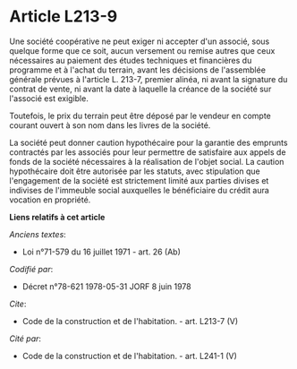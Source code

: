 # Article L213-9

Une société coopérative ne peut exiger ni accepter d'un associé, sous quelque forme que ce soit, aucun versement ou remise
autres que ceux nécessaires au paiement des études techniques et financières du programme et à l'achat du terrain, avant les
décisions de l'assemblée générale prévues à l'article L. 213-7, premier alinéa, ni avant la signature du contrat de vente, ni
avant la date à laquelle la créance de la société sur l'associé est exigible. 

Toutefois, le prix du terrain peut être déposé par le vendeur en compte courant ouvert à son nom dans les livres de la
société. 

La société peut donner caution hypothécaire pour la garantie des emprunts contractés par les associés pour leur permettre de
satisfaire aux appels de fonds de la société nécessaires à la réalisation de l'objet social. La caution hypothécaire doit
être autorisée par les statuts, avec stipulation que l'engagement de la société est strictement limité aux parties divises et
indivises de l'immeuble social auxquelles le bénéficiaire du crédit aura vocation en propriété.

**Liens relatifs à cet article**

_Anciens textes_:

  - Loi n°71-579 du 16 juillet 1971 - art. 26 (Ab)

_Codifié par_:

  - Décret n°78-621 1978-05-31 JORF 8 juin 1978

_Cite_:

  - Code de la construction et de l'habitation. - art. L213-7 (V)

_Cité par_:

  - Code de la construction et de l'habitation. - art. L241-1 (V)
